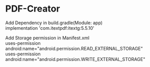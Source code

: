 # PDF-Creator
 
Add Dependency in build.gradle(Module: app) <br>
implementation 'com.itextpdf:itextg:5.5.10'<br>

Add Storage permission in Manifest.xml <br>
uses-permission android:name="android.permission.READ_EXTERNAL_STORAGE" <br>
uses-permission android:name="android.permission.WRITE_EXTERNAL_STORAGE"
